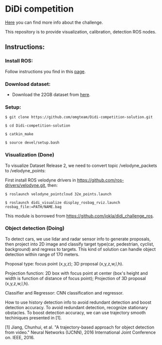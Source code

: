 # DiDi competition 

[Here](https://www.udacity.com/didi-challenge) you can find more info about the challenge. 

This repository is to provide visualization, calibration, detection ROS nodes.

## Instructions:

### Install ROS:
Follow instructions you find in this <a href="http://wiki.ros.org/ROS/Installation" target="_parent">page</a>.

### Download dataset:
* Download the 22GB dataset from [here](http://academictorrents.com/details/18d7f6be647eb6d581f5ff61819a11b9c21769c7).

### Setup:
`$ git clone https://github.com/omgteam/Didi-competition-solution.git`

`$ cd Didi-competition-solution`

`$ catkin_make`

`$ source devel/setup.bash`

### Visualization (Done)
To visualize Dataset Release 2, we need to convert topic /velodyne_packets to /velodyne_points:

First install ROS velodyne drivers in https://github.com/ros-drivers/velodyne.git, then:

`$ roslaunch velodyne_pointcloud 32e_points.launch`

`$ roslaunch didi_visualize display_rosbag_rviz.launch rosbag_file:=PATH/NAME.bag`

This module is borrowed from https://github.com/jokla/didi_challenge_ros.

### Object detection (Doing)
To detect cars, we use lidar and radar sensor info to generate proposals, then project into 2D image and classify target type(car, pedestrian, cyclist, background) and regress to targets. This kind of solution can handle object detection within range of 170 meters.

Proposal type: focus point (x,y,z); 3D proposal (x,y,z,w,l,h). 

Projection function: 2D box with focus point at center (box's height and width is function of distance of focus point); Projection of 3D proposal (x,y,z,w,l,h).

Classifier and Regressor: CNN classification and regressor.

How to use history detection info to avoid redundant detection and boost detection accuracy. To avoid redundant detection, recognize stationary obstacles. To boost detection accuracy, we can use trajectory smooth techiniques presented in [1].


[1] Jiang, Chunhui, et al. "A trajectory-based approach for object detection from video." Neural Networks (IJCNN), 2016 International Joint Conference on. IEEE, 2016.


